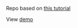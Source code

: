 Repo based on [this tutorial](https://rustwasm.github.io/book/game-of-life/introduction.html)

View [demo](https://thesherwood.github.io/wasm-game-of-life/)
